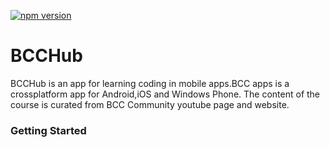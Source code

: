 [![npm version](https://badge.fury.io/js/ionic-angular.svg)](https://badge.fury.io/js/ionic-angular)

# BCCHub
BCCHub is an app for learning coding in mobile apps.BCC apps is a crossplatform app for Android,iOS and Windows Phone. The content of the course is curated from BCC Community youtube page and website.

### Getting Started

